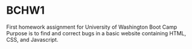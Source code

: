 # BCHW1
First homework assignment for University of Washington Boot Camp
Purpose is to find and correct bugs in a basic website containing HTML, CSS, and Javascript.
